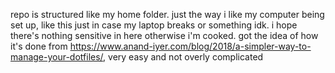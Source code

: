 repo is structured like my home folder. just the way i like my computer being set up, like this just in case my laptop breaks or something idk. i hope there's nothing sensitive in here otherwise i'm cooked.
got the idea of how it's done from https://www.anand-iyer.com/blog/2018/a-simpler-way-to-manage-your-dotfiles/, very easy and not overly complicated
